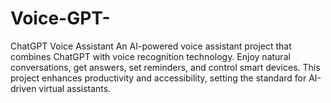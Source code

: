 # Voice-GPT-
ChatGPT Voice Assistant An AI-powered voice assistant project that combines ChatGPT with voice recognition technology. Enjoy natural conversations, get answers, set reminders, and control smart devices. This project enhances productivity and accessibility, setting the standard for AI-driven virtual assistants.

